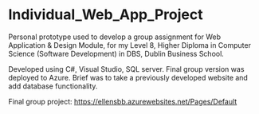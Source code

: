 # Individual_Web_App_Project

Personal prototype used to develop a group assignment for Web Application & Design Module,
for my Level 8, Higher Diploma in Computer Science (Software Development) in DBS, Dublin Business School.

Developed using C#, Visual Studio, SQL server. Final group version was deployed to Azure.
Brief was to take a previously developed website and add database functionality.

Final group project:
https://ellensbb.azurewebsites.net/Pages/Default

